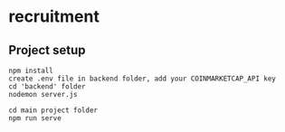 # recruitment

## Project setup
```
npm install
create .env file in backend folder, add your COINMARKETCAP_API key
cd 'backend' folder
nodemon server.js

cd main project folder
npm run serve
```
